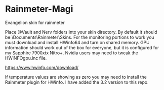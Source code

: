 # Rainmeter-Magi
Evangelion skin for rainmeter

Place @Vault and Nerv folders into your skin directory. By default it should be \Documents\Rainmeter\Skins. For the monitoring portions to work you must download and install HWinfo64 and turn on shared memory. GPU information should work out of the box for everyone, but it is configured for my Sapphire 7900xtx Nitro+. Nvidia users may need to tweak the HWiNFOgpu.inc file. 

https://www.hwinfo.com/download/

If temperature values are showing as zero you may need to install the Rainmeter plugin for HWinfo. I have added the 3.2 version to this repo. 
